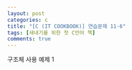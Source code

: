 ```yaml
---
layout: post
categories: c
title: "[C (IT COOKBOOK)] 연습문제 11-6"
tags: [새내기를 위한 첫 C언어 책]
comments: true
---
```


구조체 사용 예제 1

<script src="https://gist.github.com/junbly/f8061af810609ae53ce58061a354fa4b.js"></script>
